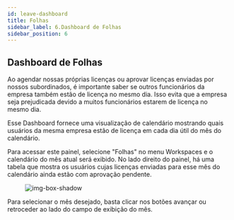```yaml
---
id: leave-dashboard
title: Folhas
sidebar_label: 6.Dashboard de Folhas
sidebar_position: 6
---
```


## Dashboard de Folhas

Ao agendar nossas próprias licenças ou aprovar licenças enviadas por nossos subordinados, é importante saber se outros funcionários da empresa também estão de licença no mesmo dia. Isso evita que a empresa seja prejudicada devido a muitos funcionários estarem de licença no mesmo dia.

Esse Dashboard fornece uma visualização de calendário mostrando quais usuários da mesma empresa estão de licença em cada dia útil do mês do calendário.

Para acessar este painel, selecione "Folhas" no menu Workspaces e o calendário do mês atual será exibido.
No lado direito do painel, há uma tabela que mostra os usuários cujas licenças enviadas para esse mês do calendário ainda estão com aprovação pendente.

<figure>

![img-box-shadow](/img/university/dashboards/leaves-dashboard/university-leaves-1.png)
<figcaption></figcaption>
</figure>

Para selecionar o mês desejado, basta clicar nos botões avançar ou retroceder ao lado do campo de exibição do mês.
